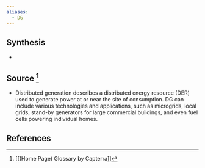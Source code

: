 ```yaml
---
aliases:
  - DG
---
```

## Synthesis
- 
## Source [^1]
- Distributed generation describes a distributed energy resource (DER) used to generate power at or near the site of consumption. DG can include various technologies and applications, such as microgrids, local grids, stand-by generators for large commercial buildings, and even fuel cells powering individual homes.
## References

[^1]: [[(Home Page) Glossary by Capterra]]